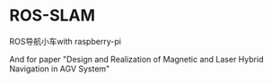# ROS-SLAM
ROS导航小车with raspberry-pi

And for paper "Design and Realization of Magnetic and Laser Hybrid Navigation in AGV System"
